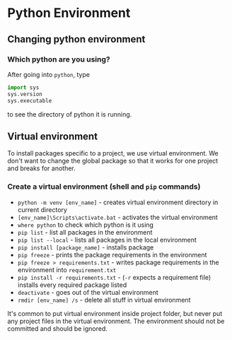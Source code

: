 # Python Environment

## Changing python environment

### Which python are you using?

After going into `python`, type

```python
import sys
sys.version
sys.executable
```

to see the directory of python it is running.

## Virtual environment

To install packages specific to a project, we use virtual environment. We don't want to change the global package so that it works for one project and breaks for another.

### Create a virtual environment (shell and `pip` commands)

- `python -m venv [env_name]` - creates virtual environment directory in current directory
- `[env_name]\Scripts\activate.bat` - activates the virtual environment
- `where python` to check which python is it using
- `pip list` - list all packages in the environment
- `pip list --local` - lists all packages in the local environment
- `pip install [package_name]` - installs package
- `pip freeze` - prints the package requirements in the environment
- `pip freeze > requirements.txt` - writes package requirements in the environment into `requirement.txt`
- `pip install -r requirements.txt` - (`-r` expects a requirement file) installs every required package listed
- `deactivate` - goes out of the virtual environment
- `rmdir [env_name] /s` - delete all stuff in virtual environment

It's common to put virtual environment inside project folder, but never put any project files in the virtual environment. The environment should not be committed and should be ignored.
